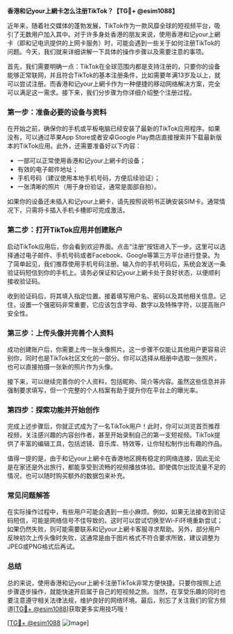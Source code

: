 **香港和记your上網卡怎么注册TikTok？【TG💪+ @esim1088】**

近年来，随着社交媒体的蓬勃发展，TikTok作为一款风靡全球的短视频平台，吸引了无数用户加入其中。对于许多身处香港的朋友来说，使用香港和记your上網卡（即和记电讯提供的上网卡服务）时，可能会遇到一些关于如何注册TikTok的问题。今天，我们就来详细讲解一下具体的操作步骤以及需要注意的事项。

首先，我们需要明确一点：TikTok在全球范围内都是支持注册的，只要你的设备能够正常联网，并且符合TikTok的基本注册条件，比如需要年满13岁及以上，就可以尝试注册。而香港和记your上網卡作为一种便捷的移动网络解决方案，完全可以满足这一需求。接下来，我们分步骤为你详细介绍整个注册过程。

### **第一步：准备必要的设备与资料**
在开始之前，确保你的手机或平板电脑已经安装了最新的TikTok应用程序。如果没有，可以通过苹果App Store或者安卓Google Play商店直接搜索并下载最新版本的TikTok应用。此外，还需要准备好以下内容：
- 一部可以正常使用香港和记your上網卡的设备；
- 有效的电子邮件地址；
- 手机号码（建议使用本地手机号码，方便后续验证）；
- 一张清晰的照片（用于身份验证，通常是面部自拍）。

如果你的设备还未插入和记your上網卡，请先按照说明书正确安装SIM卡。通常情况下，只需将卡插入手机卡槽即可完成激活。

### **第二步：打开TikTok应用并创建账户**
启动TikTok应用后，你会看到欢迎界面。点击“注册”按钮进入下一步。这里可以选择通过电子邮件、手机号码或者Facebook、Google等第三方平台进行登录。为了简单起见，我们推荐使用手机号码注册。输入你的手机号码后，系统会发送一条验证码短信到你的手机上。请务必保证和记your上網卡处于良好状态，以便顺利接收验证码。

收到验证码后，将其填入指定位置。接着填写用户名、密码以及其他相关信息。记住，设置一个强密码非常重要，它应该包含字母、数字以及特殊字符，以提高账户安全性。

### **第三步：上传头像并完善个人资料**
成功创建账户后，你需要上传一张头像照片。这一步骤不仅能让其他用户更容易识别你，同时也是TikTok社区文化的一部分。你可以选择从相册中选取一张照片，也可以直接拍摄一张新的照片作为头像。

接下来，可以继续完善你的个人资料，包括昵称、简介等内容。虽然这些信息并非强制要求填写，但一个完整的个人档案有助于提升你在平台上的曝光率。

### **第四步：探索功能并开始创作**
完成上述步骤后，你就正式成为了一名TikTok用户！此时，你可以浏览首页推荐视频，关注感兴趣的内容创作者，甚至开始录制自己的第一支短视频。TikTok提供了丰富的编辑工具，包括滤镜、音乐库、特效等，让你轻松制作出有趣的作品。

值得一提的是，由于和记your上網卡在香港地区拥有稳定的网络连接，因此无论是在家还是外出旅行，都能享受到流畅的视频播放体验。即使偶尔出现流量不足的情况，也可以随时购买额外的数据包来补充。

### **常见问题解答**
在实际操作过程中，有些用户可能会遇到一些小麻烦。例如，如果无法接收到验证码短信，可能是网络信号不佳导致的。这时可以尝试切换至Wi-Fi环境重新尝试；如果仍然失败，则可能需要联系和记your上網卡客服寻求帮助。另外，部分用户反映初次上传头像时失败，这通常是由于图片格式不符合要求所致，建议调整为JPEG或PNG格式后再试。

### **总结**
总的来说，使用香港和记your上網卡注册TikTok非常方便快捷。只要你按照上述步骤逐步操作，就能快速开启属于自己的短视频之旅。当然，在享受乐趣的同时也要注意遵守相关法律法规，维护良好的网络环境。最后，别忘了关注我们的官方频道[[TG💪+ @esim1088](https://t.me/s/esim1088)]获取更多实用技巧哦！

[[TG💪+ @esim1088](https://t.me/s/esim1088) ![Image](https://i.postimg.cc/4NQfJmqS/Snipaste-2025-05-13-00-14-12.png)]